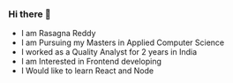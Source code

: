 ### Hi there 👋

<ul>
<li> I am Rasagna Reddy </li>
<li> I am Pursuing my Masters in Applied Computer Science </li>
 <li> I worked as a Quality Analyst for 2 years in India </li>
 <li> I am Interested in Frontend developing </li>
 <li> I Would like to learn React and Node </li>
</ul>

